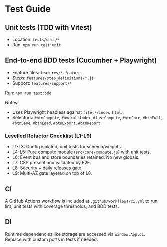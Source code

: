 
# Test Guide

## Unit tests (TDD with Vitest)
- Location: `tests/unit/*`
- Run: `npm run test:unit`

## End-to-end BDD tests (Cucumber + Playwright)
- Feature files: `features/*.feature`
- Steps: `features/step_definitions/*.js`
- Support: `features/support/*`

Run: `npm run test:bdd`

Notes:
- Uses Playwright headless against `file://index.html`.
- Selectors: `#btnCompute`, `#overallIndex`, `#lastCompute`, `#btnCore`, `#btnFull`, `#btnSave`, `#btnLoad`, `#btnExport`, `#btnReport`.

### Levelled Refactor Checklist (L1-L9)
- L1-L3: Config isolated, unit tests for schema/weights.
- L4-L5: Pure compute module (`src/core/compute.js`) with unit tests.
- L6: Event bus and store boundaries retained. No new globals.
- L7: CSP present and validated by E2E.
- L8: Security + daily releases gate.
- L9: Multi-AZ gate layered on top of L8.


## CI
A GitHub Actions workflow is included at `.github/workflows/ci.yml` to run lint, unit tests with coverage thresholds, and BDD tests.

## DI
Runtime dependencies like storage are accessed via `window.App.di`. Replace with custom ports in tests if needed.
